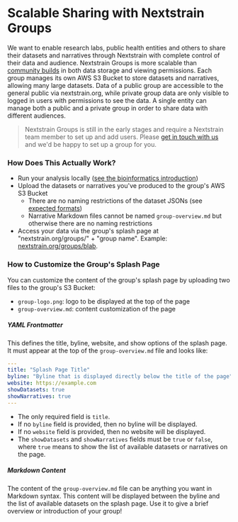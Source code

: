 # Scalable Sharing with Nextstrain Groups

We want to enable research labs, public health entities and others to share their datasets and narratives through Nextstrain with complete control of their data and audience. Nextstrain Groups is more scalable than [community builds](community-builds) in both data storage and viewing permissions.
Each group manages its own AWS S3 Bucket to store datasets and narratives, allowing many large datasets. Data of a public group are accessible to the general public via nextstrain.org, while private group data are only visible to logged in users with permissions to see the data. A single entity can manage both a public and a private group in order to share data with different audiences.

> Nextstrain Groups is still in the early stages and require a Nextstrain team member to set up and add users.
Please [get in touch with us](mailto:hello@nextstrain.org) and we'd be happy to set up a group for you.

### How Does This Actually Work?
* Run your analysis locally ([see the bioinformatics introduction](https://docs.nextstrain.org/projects/augur/en/migrate-docs/index.html))
* Upload the datasets or narratives you've produced to the group's AWS S3 Bucket
    * There are no naming restrictions of the dataset JSONs (see [expected formats](../../reference/formats/data-formats))
    * Narrative Markdown files cannot be named `group-overview.md` but otherwise there are no naming restrictions
* Access your data via the group's splash page at "nextstrain.org/groups/" + "group name". Example: [nextstrain.org/groups/blab](https://nextstrain.org/groups/blab).

### How to Customize the Group's Splash Page
You can customize the content of the group's splash page by uploading two files to the group's S3 Bucket:
* `group-logo.png`: logo to be displayed at the top of the page
* `group-overview.md`: content customization of the page

##### YAML Frontmatter
This defines the title, byline, website, and show options of the splash page.
It must appear at the top of the `group-overview.md` file and looks like:

```yaml
---
title: "Splash Page Title"
byline: "Byline that is displayed directly below the title of the page"
website: https://example.com
showDatasets: true
showNarratives: true
---
```
* The only required field is `title`.
* If no `byline` field is provided, then no byline will be displayed.
* If no `website` field is provided, then no website will be displayed.
* The `showDatasets` and `showNarratives` fields must be `true` or `false`, where `true` means to show the list of available datasets or narratives on the page.

##### Markdown Content
The content of the `group-overview.md` file can be anything you want in Markdown syntax.
This content will be displayed between the byline and the list of available datasets on the splash page.
Use it to give a brief overview or introduction of your group!
